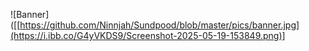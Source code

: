 ![Banner]([[https://github.com/Ninnjah/Sundpood/blob/master/pics/banner.jpg](https://i.ibb.co/G4yVKDS9/Screenshot-2025-05-19-153849.png)]


